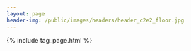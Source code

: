 ```yaml
---
layout: page
header-img: /public/images/headers/header_c2e2_floor.jpg
---
```


{% include tag_page.html %}
